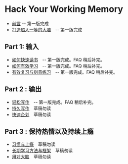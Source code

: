 # Hack Your Working Memory


* [前言](00.md) -- 第一版完成
* [打造超人一等的大脑](01.md)　-- 第一版完成

## Part 1: 输入

* [如何快速读书](02.md)　-- 第一版完成。FAQ 稍后补完。
* [如何有效学习](03.md)　-- 第一版完成。FAQ 稍后补完。
* [有效复习与刻意练习](04.md)　-- 第一版完成。FAQ 稍后补完。

## Part 2 : 输出

* [轻松写作](05.md)　-- 第一版完成。FAQ 稍后补完。
* [持久写作](06.md)　草稿勿读
* [快速企划](07.md)　草稿勿读

## Part 3 : 保持热情以及持续上瘾

* [习惯与上瘾](08.md)　草稿勿读
* [长期学习方法与框架](09.md)　草稿勿读
* [用对大脑](10.md)　草稿勿读
